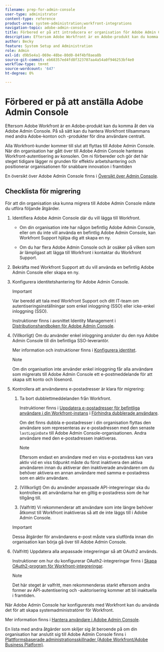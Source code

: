 ```yaml
---
filename: prep-for-admin-console
user-type: administrator
content-type: reference
product-area: system-administration;workfront-integrations
navigation-topic: adobe-admin-console
title: Förbered er på att introducera er organisation för Adobe Admin Console
description: Eftersom Adobe Workfront är en Adobe-produkt kan du komma åt den via Adobe Admin Console. På så sätt kan du hantera Workfront tillsammans med andra Adobe-konton och -produkter för dina användare centralt.
author: Becky
feature: System Setup and Administration
role: Admin
exl-id: d9b5e4a1-069e-48be-80d0-84f4bf8aea8b
source-git-commit: eb68357ed4fd8f323707aa4a54a0f946253bf4e0
workflow-type: tm+mt
source-wordcount: '647'
ht-degree: 0%

---
```


# Förbered er på att anställa Adobe Admin Console

<!-- Audited: 12/2023 -->

Eftersom Adobe Workfront är en Adobe-produkt kan du komma åt den via Adobe Admin Console. På så sätt kan du hantera Workfront tillsammans med andra Adobe-konton och -produkter för dina användare centralt.

Alla Workfront-kunder kommer till slut att flyttas till Adobe Admin Console. När din organisation har gått över till Adobe Admin Console hanteras Workfront-autentisering av konsolen. Om ni förbereder och gör det här steget tidigare lägger ni grunden för effektiv arbetshantering och positionerar organisationen för snabbare innovation i framtiden

En översikt över Adobe Admin Console finns i [Översikt över Admin Console](https://helpx.adobe.com/se/enterprise/using/admin-console.html).

## Checklista för migrering

För att din organisation ska kunna migrera till Adobe Admin Console måste du utföra följande åtgärder.

1. Identifiera Adobe Admin Console där du vill lägga till Workfront.

   * Om din organisation inte har någon befintlig Adobe Admin Console, eller om du inte vill använda en befintlig Adobe Admin Console, kan Workfront Support hjälpa dig att skapa en ny.

   * Om du har flera Adobe Admin Console och är osäker på vilken som är lämpligast att lägga till Workfront i kontaktar du Workfront Support.

1. Bekräfta med Workfront Support att du vill använda en befintlig Adobe Admin Console eller skapa en ny.

1. Konfigurera identitetshantering för Adobe Admin Console.

   >[!IMPORTANT]
   >
   >Var beredd att tala med Workfront Support och ditt IT-team om autentiseringsinställningar som enkel inloggning (SSO) eller icke-enkel inloggning (SSO).

   Instruktioner finns i avsnittet Identity Management i [Distributionshandboken för Adobe Admin Console](https://helpx.adobe.com/enterprise/using/deployment-planning.html).

1. (Villkorligt) Om du använder enkel inloggning ansluter du den nya Adobe Admin Console till din befintliga SSO-leverantör.

   Mer information och instruktioner finns i [Konfigurera identitet](https://helpx.adobe.com/enterprise/using/set-up-identity.html).

   >[!NOTE]
   >
   >Om din organisation inte använder enkel inloggning får alla användare som migrerats till Adobe Admin Console ett e-postmeddelande för att skapa sitt konto och lösenord.

1. Kontrollera att användarens e-postadresser är klara för migrering:

   1. Ta bort dubblettmeddelanden från Workfront.

      Instruktioner finns i [Uppdatera e-postadresser för befintliga användare i din Workfront-instans](/help/quicksilver/administration-and-setup/manage-workfront/security/prevent-duplicate-users.md#update-email-addresses-of-existing-users-in-your-workfront-instance) i [Förhindra dubblerade användare](/help/quicksilver/administration-and-setup/manage-workfront/security/prevent-duplicate-users.md).

      Om det finns dubbla e-postadresser i din organisation flyttas den användare som representeras av e-postadressen med den senaste `lastLoginDate` till Adobe Admin Console-organisationen. Andra användare med den e-postadressen inaktiveras.

      >[!NOTE]
      >
      >Eftersom endast en användare med en viss e-postadress kan vara aktiv vid en viss tidpunkt måste du först inaktivera den aktiva användaren innan du aktiverar den inaktiverade användaren om du behöver aktivera en annan användare med samma e-postadress som en aktiv användare.

   1. (Villkorligt) Om du använder anpassade API-integreringar ska du kontrollera att användarna har en giltig e-postadress som de har tillgång till.

   1. (Valfritt) Vi rekommenderar att användare som inte längre behöver åtkomst till Workfront inaktiveras så att de inte läggs till i Adobe Admin Console.

   >[!IMPORTANT]
   >
   >Dessa åtgärder för användarens e-post måste vara slutförda innan din organisation kan börja gå över till Adobe Admin Console.

1. (Valfritt) Uppdatera alla anpassade integreringar så att OAuth2 används.

   Instruktioner om hur du konfigurerar OAuth2-integreringar finns i [Skapa OAuth2-program för Workfront-integreringar](../../administration-and-setup/configure-integrations/create-oauth-application.md).

   >[!NOTE]
   >
   >Det här steget är valfritt, men rekommenderas starkt eftersom andra former av API-autentisering och -auktorisering kommer att bli inaktuella i framtiden.

När Adobe Admin Console har konfigurerats med Workfront kan du använda det för att skapa systemadministratörer för Workfront.

Mer information finns i [Hantera användare i Adobe Admin Console](../../administration-and-setup/add-users/create-and-manage-users/admin-console.md).

En lista med andra åtgärder som skiljer sig åt beroende på om din organisation har anslutit sig till Adobe Admin Console finns i [Plattformsbaserade administrationsskillnader (Adobe Workfront/Adobe Business Platform)](../../administration-and-setup/get-started-wf-administration/actions-in-admin-console.md).
